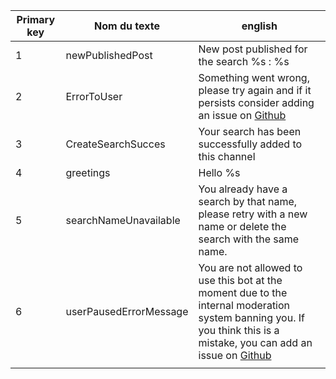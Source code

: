 | Primary key | Nom du texte           | english                                                                                                                                                                                                                           |
|-------------|------------------------|-----------------------------------------------------------------------------------------------------------------------------------------------------------------------------------------------------------------------------------|
| 1           | newPublishedPost       | New post published for the search %s : %s                                                                                                                                                                                         |
| 2           | ErrorToUser            | Something went wrong, please try again and if it persists consider adding an issue on [Github](https://github.com/Lucielle-Voeffray/TumblrFeed/issues/new)                                                                        |
| 3           | CreateSearchSucces     | Your search has been successfully added to this channel                                                                                                                                                                           |
| 4           | greetings              | Hello %s                                                                                                                                                                                                                          |
| 5           | searchNameUnavailable  | You already have a search by that name, please retry with a new name or delete the search with the same name.                                                                                                                     |
| 6           | userPausedErrorMessage | You are not allowed to use this bot at the moment due to the internal moderation system banning you. If you think this is a mistake, you can add an issue on [Github](https://github.com/Lucielle-Voeffray/TumblrFeed/issues/new) |
|             |                        |                                                                                                                                                                                                                                   |
